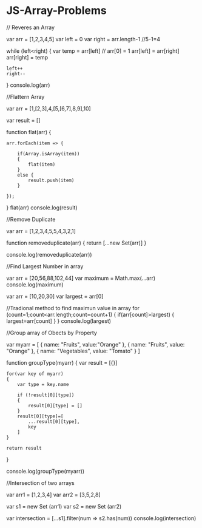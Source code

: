 # JS-Array-Problems





// Reveres an Array

var arr = [1,2,3,4,5]
var left = 0
var right = arr.length-1 //5-1=4

while (left<right)
{
    var temp = arr[left] // arr[0] = 1
    arr[left] = arr[right]
    arr[right] = temp

    left++
    right--
    
}
console.log(arr)

//Flattern Array

var arr = [1,[2,3],4,[5,[6,7],8,9],10]

var result = []

function flat(arr)
{ 

    arr.forEach(item => {
        
        if(Array.isArray(item))
        { 
            flat(item)
        }
        else { 
            result.push(item)
        }
        
    });

}
flat(arr)
console.log(result)

//Remove Duplicate

var arr = [1,2,3,4,5,5,4,3,2,1]

function removeduplicate(arr)
{
    return [...new Set(arr)]
}

console.log(removeduplicate(arr))

//Find Largest Number in array

var arr = [20,56,88,102,44]
var maximum = Math.max(...arr)
console.log(maximum)

var arr = [10,20,30]
var largest = arr[0]

//Tradional method to find maximun value in array
for (count=1;count<arr.length;count=count+1)
{
    if(arr[count]>largest)
    {
        largest=arr[count]
    }
}
console.log(largest)

//Group array of Obects by Property

var myarr = [
    {
        name: "Fruits", value:"Orange"
    },
    {
        name: "Fruits", value: "Orange"
    },
    {
        name: "Vegetables", value: "Tomato"
    }
]


function groupType(myarr)
{
    var result = [{}]

    for(var key of myarr)
    {
        var type = key.name

        if (!result[0][type])
        {
            result[0][type] = []
        }
        result[0][type]=[
            ...result[0][type],
            key
        ]
    }

    return result

}

console.log(groupType(myarr))

//Intersection of two arrays

var arr1 = [1,2,3,4]
var arr2 = [3,5,2,8]

var s1 = new Set (arr1)
var s2 = new Set (arr2)

var intersection = [...s1].filter(num => s2.has(num))
console.log(intersection)


